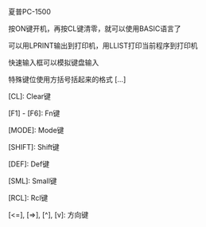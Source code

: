 夏普PC-1500

按ON键开机，再按CL键清零，就可以使用BASIC语言了

可以用LPRINT输出到打印机，用LLIST打印当前程序到打印机

快速输入框可以模拟键盘输入

特殊键位使用方括号括起来的格式 \[...\]

\[CL\]: Clear键

\[F1\] - \[F6\]: Fn键

\[MODE\]: Mode键

\[SHIFT\]: Shift键

\[DEF\]: Def键

\[SML\]: Small键

\[RCL\]: Rcl键

\[<=\], \[=>\], \[^\], \[v\]: 方向键